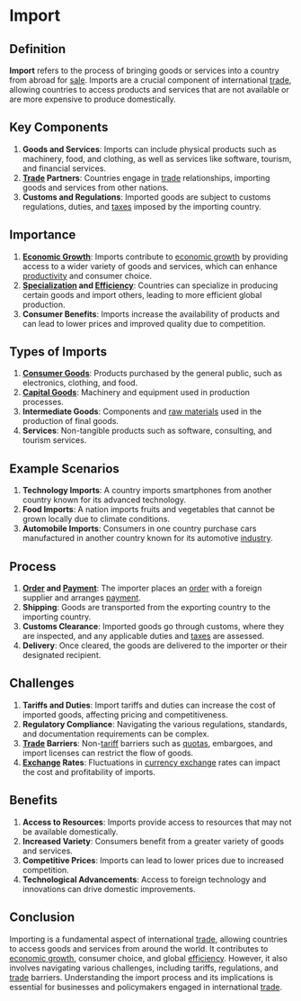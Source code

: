 # Import

## Definition
**Import** refers to the process of bringing goods or services into a country from abroad for [sale](../s/sale.md). Imports are a crucial component of international [trade](../t/trade.md), allowing countries to access products and services that are not available or are more expensive to produce domestically.

## Key Components
1. **Goods and Services**: Imports can include physical products such as machinery, food, and clothing, as well as services like software, tourism, and financial services.
2. **[Trade](../t/trade.md) Partners**: Countries engage in [trade](../t/trade.md) relationships, importing goods and services from other nations.
3. **Customs and Regulations**: Imported goods are subject to customs regulations, duties, and [taxes](../t/taxes.md) imposed by the importing country.

## Importance
1. **[Economic Growth](../e/economic_growth.md)**: Imports contribute to [economic growth](../e/economic_growth.md) by providing access to a wider variety of goods and services, which can enhance [productivity](../p/productivity.md) and consumer choice.
2. **[Specialization](../s/specialization.md) and [Efficiency](../e/efficiency.md)**: Countries can specialize in producing certain goods and import others, leading to more efficient global production.
3. **Consumer Benefits**: Imports increase the availability of products and can lead to lower prices and improved quality due to competition.

## Types of Imports
1. **[Consumer Goods](../c/consumer_goods.md)**: Products purchased by the general public, such as electronics, clothing, and food.
2. **[Capital Goods](../c/capital_goods.md)**: Machinery and equipment used in production processes.
3. **Intermediate Goods**: Components and [raw materials](../r/raw_materials.md) used in the production of final goods.
4. **Services**: Non-tangible products such as software, consulting, and tourism services.

## Example Scenarios
1. **Technology Imports**: A country imports smartphones from another country known for its advanced technology.
2. **Food Imports**: A nation imports fruits and vegetables that cannot be grown locally due to climate conditions.
3. **Automobile Imports**: Consumers in one country purchase cars manufactured in another country known for its automotive [industry](../i/industry.md).

## Process
1. **[Order](../o/order.md) and [Payment](../p/payment.md)**: The importer places an [order](../o/order.md) with a foreign supplier and arranges [payment](../p/payment.md).
2. **Shipping**: Goods are transported from the exporting country to the importing country.
3. **Customs Clearance**: Imported goods go through customs, where they are inspected, and any applicable duties and [taxes](../t/taxes.md) are assessed.
4. **Delivery**: Once cleared, the goods are delivered to the importer or their designated recipient.

## Challenges
1. **Tariffs and Duties**: Import tariffs and duties can increase the cost of imported goods, affecting pricing and competitiveness.
2. **Regulatory Compliance**: Navigating the various regulations, standards, and documentation requirements can be complex.
3. **[Trade](../t/trade.md) Barriers**: Non-[tariff](../t/tariff.md) barriers such as [quotas](../q/quota.md), embargoes, and import licenses can restrict the flow of goods.
4. **[Exchange](../e/exchange.md) Rates**: Fluctuations in [currency exchange](../c/currency_exchange.md) rates can impact the cost and profitability of imports.

## Benefits
1. **Access to Resources**: Imports provide access to resources that may not be available domestically.
2. **Increased Variety**: Consumers benefit from a greater variety of goods and services.
3. **Competitive Prices**: Imports can lead to lower prices due to increased competition.
4. **Technological Advancements**: Access to foreign technology and innovations can drive domestic improvements.

## Conclusion
Importing is a fundamental aspect of international [trade](../t/trade.md), allowing countries to access goods and services from around the world. It contributes to [economic growth](../e/economic_growth.md), consumer choice, and global [efficiency](../e/efficiency.md). However, it also involves navigating various challenges, including tariffs, regulations, and [trade](../t/trade.md) barriers. Understanding the import process and its implications is essential for businesses and policymakers engaged in international [trade](../t/trade.md).

